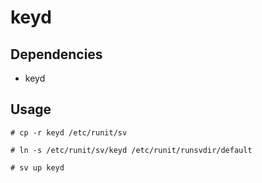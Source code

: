 # keyd

## Dependencies

- keyd

## Usage

```
# cp -r keyd /etc/runit/sv
```

```
# ln -s /etc/runit/sv/keyd /etc/runit/runsvdir/default
```

```
# sv up keyd
```
